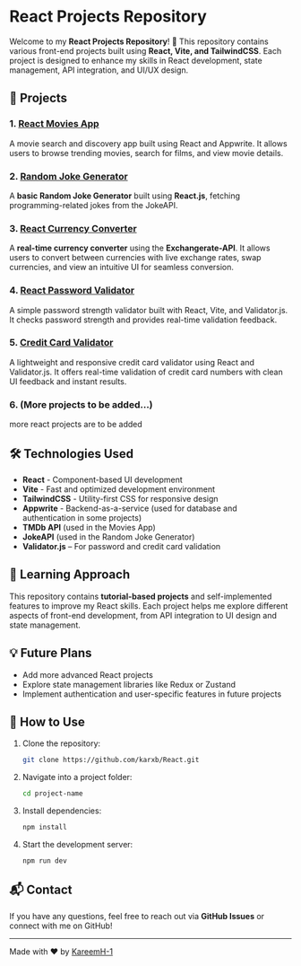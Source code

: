 # React Projects Repository

Welcome to my **React Projects Repository**! 🚀 This repository contains various front-end projects built using **React, Vite, and TailwindCSS**. Each project is designed to enhance my skills in React development, state management, API integration, and UI/UX design.

## 📌 Projects

### 1. [React Movies App](https://react-movies-project1.netlify.app/)
A movie search and discovery app built using React and Appwrite. It allows users to browse trending movies, search for films, and view movie details.

### 2. [Random Joke Generator](https://randomjokegeneratorreact.netlify.app/)
A **basic Random Joke Generator** built using **React.js**, fetching programming-related jokes from the JokeAPI.

### 3. [React Currency Converter](https://reactcurrencyconv.netlify.app/)  
A **real-time currency converter** using the **Exchangerate-API**. It allows users to convert between currencies with live exchange rates, swap currencies, and view an intuitive UI for seamless conversion.  

### 4. [React Password Validator](https://reactpassvalidator.netlify.app/)
A simple password strength validator built with React, Vite, and Validator.js. It checks password strength and provides real-time validation feedback.

### 5. [Credit Card Validator](https://creditcardvalidatorreact.netlify.app/)
A lightweight and responsive credit card validator using React and Validator.js. It offers real-time validation of credit card numbers with clean UI feedback and instant results.

### 6. (More projects to be added...)
more react projects are to be added

## 🛠️ Technologies Used
- **React** - Component-based UI development
- **Vite** - Fast and optimized development environment
- **TailwindCSS** - Utility-first CSS for responsive design
- **Appwrite** - Backend-as-a-service (used for database and authentication in some projects)
- **TMDb API** (used in the Movies App)
- **JokeAPI** (used in the Random Joke Generator)
- **Validator.js** – For password and credit card validation

## 📖 Learning Approach
This repository contains **tutorial-based projects** and self-implemented features to improve my React skills. Each project helps me explore different aspects of front-end development, from API integration to UI design and state management.

## 💡 Future Plans
- Add more advanced React projects
- Explore state management libraries like Redux or Zustand
- Implement authentication and user-specific features in future projects

## 📂 How to Use
1. Clone the repository:
   ```sh
   git clone https://github.com/karxb/React.git
   ```
2. Navigate into a project folder:
   ```sh
   cd project-name
   ```
3. Install dependencies:
   ```sh
   npm install
   ```
4. Start the development server:
   ```sh
   npm run dev
   ```

## 📬 Contact
If you have any questions, feel free to reach out via **GitHub Issues** or connect with me on GitHub!

---
Made with ❤️ by [KareemH-1](https://github.com/KareemH-1)

